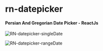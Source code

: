 # rn-datepicker
#### Persian And Gregorian Date Picker - ReactJs

![RN-datepicker-singleDate](https://raw.githubusercontent.com/Abolfazl2647/rn-datepicker/public/singleDate.jpg)

![RN-datepicker-rangeDate](https://raw.githubusercontent.com/Abolfazl2647/rn-datepicker/public/rangeDate.jpg)